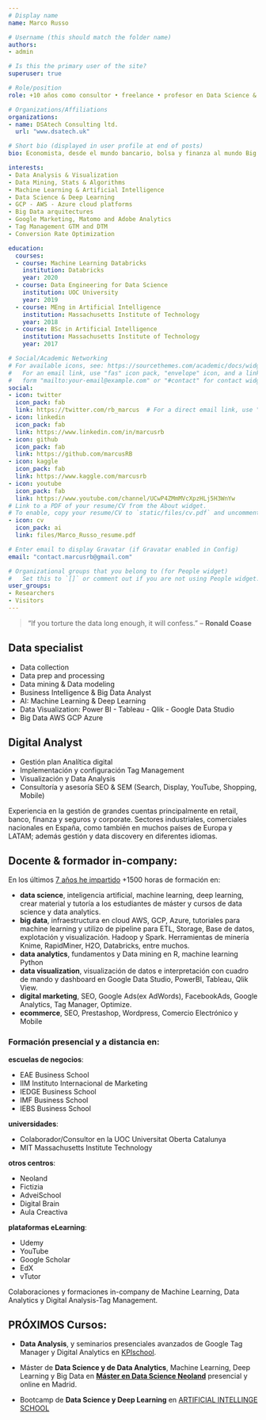```yaml
---
# Display name
name: Marco Russo

# Username (this should match the folder name)
authors:
- admin

# Is this the primary user of the site?
superuser: true

# Role/position
role: +10 años como consultor • freelance • profesor en Data Science & Digital Analyics, desarrollo Tag Management, minería de datos, machine learning y Big Data

# Organizations/Affiliations
organizations:
- name: DSAtech Consulting ltd.
  url: "www.dsatech.uk"

# Short bio (displayed in user profile at end of posts)
bio: Economista, desde el mundo bancario, bolsa y finanza al mundo Big Data & Inteligencia artificial pasando por digital marketing. Apasionado en problem solving, data mining y visualización de datos. Aficionado de ciclismo de carretera, natación, basketball. Profesor y formador desde hace más de 8 años.

interests:
- Data Analysis & Visualization
- Data Mining, Stats & Algorithms  
- Machine Learning & Artificial Intelligence
- Data Science & Deep Learning
- GCP - AWS - Azure cloud platforms
- Big Data arquitectures
- Google Marketing, Matomo and Adobe Analytics
- Tag Management GTM and DTM
- Conversion Rate Optimization

education:
  courses:
  - course: Machine Learning Databricks
    institution: Databricks
    year: 2020
  - course: Data Engineering for Data Science
    institution: UOC University
    year: 2019
  - course: MEng in Artificial Intelligence
    institution: Massachusetts Institute of Technology
    year: 2018
  - course: BSc in Artificial Intelligence
    institution: Massachusetts Institute of Technology
    year: 2017

# Social/Academic Networking
# For available icons, see: https://sourcethemes.com/academic/docs/widgets/#icons
#   For an email link, use "fas" icon pack, "envelope" icon, and a link in the
#   form "mailto:your-email@example.com" or "#contact" for contact widget.
social:
- icon: twitter
  icon_pack: fab
  link: https://twitter.com/rb_marcus  # For a direct email link, use "mailto:test@example.org".
- icon: linkedin
  icon_pack: fab
  link: https://www.linkedin.com/in/marcusrb
- icon: github
  icon_pack: fab
  link: https://github.com/marcusRB
- icon: kaggle
  icon_pack: fab
  link: https://www.kaggle.com/marcusrb
- icon: youtube
  icon_pack: fab
  link: https://www.youtube.com/channel/UCwP4ZMmMVcXpzHLj5H3WnYw
# Link to a PDF of your resume/CV from the About widget.
# To enable, copy your resume/CV to `static/files/cv.pdf` and uncomment the lines below.  
- icon: cv
  icon_pack: ai
  link: files/Marco_Russo_resume.pdf

# Enter email to display Gravatar (if Gravatar enabled in Config)
email: "contact.marcusrb@gmail.com"

# Organizational groups that you belong to (for People widget)
#   Set this to `[]` or comment out if you are not using People widget.  
user_groups:
- Researchers
- Visitors
---
```


> “If you torture the data long enough, it will confess.”
  – **Ronald Coase**

## Data specialist

  - Data collection
  - Data prep and processing
  - Data mining & Data modeling
  - Business Intelligence & Big Data Analyst
  - AI: Machine Learning & Deep Learning
  - Data Visualization: Power BI - Tableau - Qlik - Google Data Studio
  - Big Data AWS GCP Azure

## Digital Analyst
 
  - Gestión plan Analítica digital
  - Implementación y configuración Tag Management
  - Visualización y Data Analysis
  - Consultoría y asesoría SEO & SEM (Search, Display, YouTube, Shopping, Mobile)

Experiencia en la gestión de grandes cuentas principalmente en retail, banco, finanza y seguros y corporate. Sectores industriales, comerciales nacionales en España, como también en muchos países de Europa y LATAM; además gestión y data discovery en diferentes idiomas.

## Docente & formador in-company:

En los últimos [7 años he impartido](/6-anos-cumplidos-docente-marketing-digital-espana/) +1500 horas de formación en:

- **data science**, inteligencia artificial, machine learning, deep learning, crear material y tutoría a los estudiantes de máster y cursos de data science y data analytics.
- **big data**, infraestructura en cloud AWS, GCP, Azure, tutoriales para machine learning y utilizo de pipeline para ETL, Storage, Base de datos, explotación y visualización. Hadoop y Spark. Herramientas de minería Knime, RapidMiner, H2O, Databricks, entre muchos.
- **data analytics**, fundamentos y Data mining en R, machine learning Python
- **data visualization**, visualización de datos e interpretación con cuadro de mando y dashboard en Google Data Studio, PowerBI, Tableau, Qlik View.
- **digital marketing**, SEO, Google Ads(ex AdWords), FacebookAds, Google Analytics, Tag Manager, Optimize.
- **ecommerce**, SEO, Prestashop, Wordpress, Comercio Electrónico y Mobile

### Formación presencial y a distancia en:

**escuelas de negocios**:
- EAE Business School
- IIM Instituto Internacional de Marketing
- IEDGE Business School
- IMF Business School
- IEBS Business School

**universidades**:
- Colaborador/Consultor en la UOC Universitat Oberta Catalunya
- MIT Massachusetts Institute Technology

**otros centros**:
- Neoland
- Fictizia
- AdveiSchool
- Digital Brain
- Aula Creactiva

**plataformas eLearning**:
- Udemy
- YouTube
- Google Scholar
- EdX
- vTutor

Colaboraciones y formaciones in-company de Machine Learning, Data Analytics y Digital Analysis-Tag Management.


## PRÓXIMOS Cursos:

- **Data Analysis**, y seminarios presenciales avanzados de Google Tag Manager y Digital Analytics en [KPIschool](https://www.kpischool.eu).

- Máster de **Data Science y de Data Analytics**, Machine Learning, Deep Learning y Big Data en [**Máster en Data Science Neoland**](https://www.neoland.es/master-data-science?c=mad) presencial y online en Madrid.

- Bootcamp de **Data Science y Deep Learning** en [ARTIFICIAL INTELLINGE SCHOOL](https://www.aischool.es)